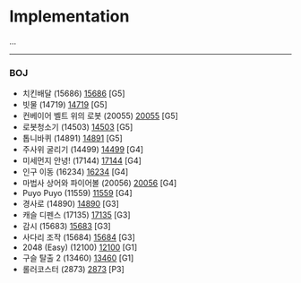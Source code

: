 # Implementation

...

------------

### BOJ
- 치킨배달 (15686) [15686](https://github.com/KyumKyum/Algorithm_Study/blob/main/Implementation/15686.cpp) [G5]
- 빗물 (14719) [14719](https://github.com/KyumKyum/Algorithm_Study/blob/main/Implementation/14719.kt) [G5]
- 컨베이어 벨트 위의 로봇 (20055) [20055](https://github.com/KyumKyum/Algorithm_Study/blob/main/Implementation/20055.cpp) [G5]
- 로봇청소기 (14503) [14503](https://github.com/KyumKyum/Algorithm_Study/blob/main/Implementation/14503.cpp) [G5]
- 톱니바퀴 (14891) [14891](https://github.com/KyumKyum/Algorithm_Study/blob/main/Implementation/14891.cpp) [G5]
- 주사위 굴리기 (14499) [14499](https://github.com/KyumKyum/Algorithm_Study/blob/main/Implementation/14499.cpp) [G4]
- 미세먼지 안녕! (17144) [17144](https://github.com/KyumKyum/Algorithm_Study/blob/main/Implementation/17144.cpp) [G4]
- 인구 이동 (16234) [16234](https://github.com/KyumKyum/Algorithm_Study/blob/main/Implementation/16234.cpp) [G4]
- 마법사 상어와 파이어볼 (20056) [20056](https://github.com/KyumKyum/Algorithm_Study/blob/main/Implementation/20056.kt) [G4]
- Puyo Puyo (11559) [11559](https://github.com/KyumKyum/Algorithm_Study/blob/main/Implementation/11559.cpp) [G4]
- 경사로 (14890) [14890](https://github.com/KyumKyum/Algorithm_Study/blob/main/Implementation/14890.cc) [G3]
- 캐슬 디펜스 (17135) [17135](https://github.com/KyumKyum/Algorithm_Study/blob/main/Implementation/17135.kt) [G3]
- 감시 (15683) [15683](https://github.com/KyumKyum/Algorithm_Study/blob/main/Implementation/15683.cpp) [G3] 
- 사다리 조작 (15684) [15684](https://github.com/KyumKyum/Algorithm_Study/blob/main/Implementation/15684.cpp) [G3] 
- 2048 (Easy) (12100) [12100](https://github.com/KyumKyum/Algorithm_Study/blob/main/Implementation/12100.cpp) [G1]
- 구슬 탈출 2 (13460) [13460](https://github.com/KyumKyum/Algorithm_Study/blob/main/Implementation/13460.cpp) [G1]
- 롤러코스터 (2873) [2873](https://github.com/KyumKyum/Algorithm_Study/blob/main/Implementation/2873.cpp) [P3]

